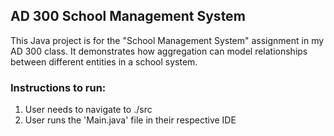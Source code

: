 ## AD 300 School Management System
This Java project is for the "School Management System" assignment in my AD 300 class. It demonstrates how aggregation can model relationships between different entities in a school system.

### Instructions to run:
1. User needs to navigate to ./src
2. User runs the 'Main.java' file in their respective IDE
